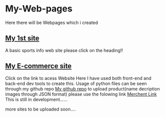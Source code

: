 # My-Web-pages
Here there will be Webpages which i created
</br>
<h2>
  <a href="https://spkm2808.github.io/Basic-site/1st/" >My 1st site</a>
 </h2>
 A basic sports info web site please click on the heading!!
 
<h2>
  <a href="https://spkm2808.github.io/Basic-site/E-Commerce-Site/" >My E-commerce site</a>
  </h2>
  Click on the link to acess Website
 Here I have used both front-end and back-end dev tools to create this. Usage of python files can be seen through my github repo <a href="https://github.com/SPKM2808/Basic-site/E-Commerce/" >My github repo</a> to upload product(name decription images through JSON format) please use the folowing link <a href="https://spkm2808.github.io/Basic-site/E-Commerce-Site/fruits.html" >Merchent Link</a>
 </br>
 This is still in development......
 
 
more sites to be uploaded soon....
